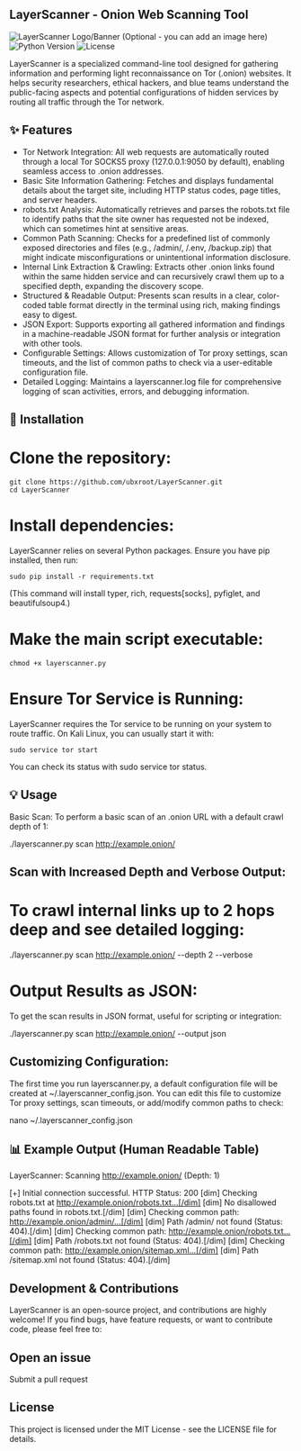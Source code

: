 ## LayerScanner - Onion Web Scanning Tool
![LayerScanner Logo/Banner (Optional - you can add an image here)](https://img.shields.io/badge/Blue%20Team-Security-blue?style=for-the-badge&logo=shield)
![Python Version](https://img.shields.io/badge/Python-3.8%2B-green?style=for-the-badge&logo=python)
![License](https://img.shields.io/badge/License-MIT-purple?style=for-the-badge)

LayerScanner is a specialized command-line tool designed for gathering information and performing light reconnaissance on Tor (.onion) websites. It helps security researchers, ethical hackers, and blue teams understand the public-facing aspects and potential configurations of hidden services by routing all traffic through the Tor network.

## ✨ Features
* Tor Network Integration: All web requests are automatically routed through a local Tor SOCKS5 proxy (127.0.0.1:9050 by default), enabling seamless access to .onion addresses.
* Basic Site Information Gathering: Fetches and displays fundamental details about the target site, including HTTP status codes, page titles, and server headers.
* robots.txt Analysis: Automatically retrieves and parses the robots.txt file to identify paths that the site owner has requested not be indexed, which can sometimes hint at sensitive areas.
* Common Path Scanning: Checks for a predefined list of commonly exposed directories and files (e.g., /admin/, /.env, /backup.zip) that might indicate misconfigurations or unintentional information disclosure.
* Internal Link Extraction & Crawling: Extracts other .onion links found within the same hidden service and can recursively crawl them up to a specified depth, expanding the discovery scope.
* Structured & Readable Output: Presents scan results in a clear, color-coded table format directly in the terminal using rich, making findings easy to digest.
* JSON Export: Supports exporting all gathered information and findings in a machine-readable JSON format for further analysis or integration with other tools.
* Configurable Settings: Allows customization of Tor proxy settings, scan timeouts, and the list of common paths to check via a user-editable configuration file.
* Detailed Logging: Maintains a layerscanner.log file for comprehensive logging of scan activities, errors, and debugging information.

## 🚀 Installation
# Clone the repository:
```
git clone https://github.com/ubxroot/LayerScanner.git
cd LayerScanner
```

# Install dependencies:
LayerScanner relies on several Python packages. Ensure you have pip installed, then run:
```
sudo pip install -r requirements.txt
```
(This command will install typer, rich, requests[socks], pyfiglet, and beautifulsoup4.)

# Make the main script executable:
```
chmod +x layerscanner.py
```
# Ensure Tor Service is Running:
LayerScanner requires the Tor service to be running on your system to route traffic. On Kali Linux, you can usually start it with:
```
sudo service tor start
```
You can check its status with sudo service tor status.

## 💡 Usage
Basic Scan:
To perform a basic scan of an .onion URL with a default crawl depth of 1:

./layerscanner.py scan http://example.onion/

## Scan with Increased Depth and Verbose Output:
# To crawl internal links up to 2 hops deep and see detailed logging:

./layerscanner.py scan http://example.onion/ --depth 2 --verbose

# Output Results as JSON:
To get the scan results in JSON format, useful for scripting or integration:

./layerscanner.py scan http://example.onion/ --output json

## Customizing Configuration:
The first time you run layerscanner.py, a default configuration file will be created at ~/.layerscanner_config.json. You can edit this file to customize Tor proxy settings, scan timeouts, or add/modify common paths to check:

nano ~/.layerscanner_config.json

## 📊 Example Output (Human Readable Table)
LayerScanner: Scanning http://example.onion/ (Depth: 1)

  [+] Initial connection successful. HTTP Status: 200
  [dim]  Checking robots.txt at http://example.onion/robots.txt...[/dim]
  [dim]  No disallowed paths found in robots.txt.[/dim]
  [dim]  Checking common path: http://example.onion/admin/...[/dim]
  [dim]  Path /admin/ not found (Status: 404).[/dim]
  [dim]  Checking common path: http://example.onion/robots.txt...[/dim]
  [dim]  Path /robots.txt not found (Status: 404).[/dim]
  [dim]  Checking common path: http://example.onion/sitemap.xml...[/dim]
  [dim]  Path /sitemap.xml not found (Status: 404).[/dim]

## Development & Contributions
LayerScanner is an open-source project, and contributions are highly welcome! If you find bugs, have feature requests, or want to contribute code, please feel free to:

## Open an issue

Submit a pull request

## License
This project is licensed under the MIT License - see the LICENSE file for details.
